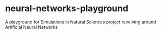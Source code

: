 # neural-networks-playground
A playground for Simulations in Natural Sciences project revolving around Artificial Neural Networks
